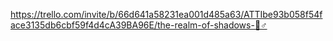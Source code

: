 https://trello.com/invite/b/66d641a58231ea001d485a63/ATTIbe93b058f54face3135db6cbf59f4d4cA39BA96E/the-realm-of-shadows-🧙♂️
